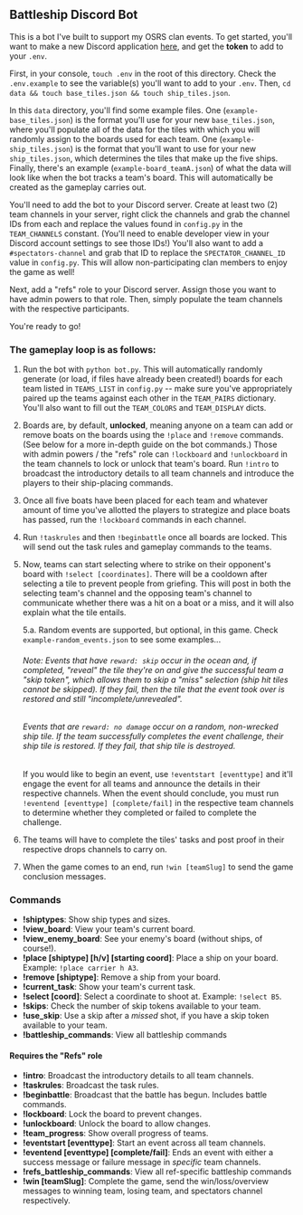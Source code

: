 ## Battleship Discord Bot

This is a bot I've built to support my OSRS clan events. To get started, you'll want to make a new Discord application [here](https://discord.com/developers/applications), and get the **token** to add to your `.env`.

First, in your console, `touch .env` in the root of this directory. Check the `.env.example` to see the variable(s) you'll want to add to your `.env`. Then, `cd data && touch base_tiles.json && touch ship_tiles.json`.

In this `data` directory, you'll find some example files. One (`example-base_tiles.json`) is the format you'll use for your new `base_tiles.json`, where you'll populate all of the data for the tiles with which you will randomly assign to the boards used for each team. One (`example-ship_tiles.json`) is the format that you'll want to use for your new `ship_tiles.json`, which determines the tiles that make up the five ships. Finally, there's an example (`example-board_teamA.json`) of what the data will look like when the bot tracks a team's board. This will automatically be created as the gameplay carries out.

You'll need to add the bot to your Discord server. Create at least two (2) team channels in your server, right click the channels and grab the channel IDs from each and replace the values found in `config.py` in the `TEAM_CHANNELS` constant. (You'll need to enable developer view in your Discord account settings to see those IDs!) You'll also want to add a `#spectators-channel` and grab that ID to replace the `SPECTATOR_CHANNEL_ID` value in `config.py`. This will allow non-participating clan members to enjoy the game as well!

Next, add a "refs" role to your Discord server. Assign those you want to have admin powers to that role. Then, simply populate the team channels with the respective participants.

You're ready to go!

### The gameplay loop is as follows:

1. Run the bot with `python bot.py`. This will automatically randomly generate (or load, if files have already been created!) boards for each team listed in `TEAMS_LIST` in `config.py` -- make sure you've appropriately paired up the teams against each other in the `TEAM_PAIRS` dictionary. You'll also want to fill out the `TEAM_COLORS` and `TEAM_DISPLAY` dicts.

2. Boards are, by default, **unlocked**, meaning anyone on a team can add or remove boats on the boards using the `!place` and `!remove` commands. (See below for a more in-depth guide on the bot commands.) Those with admin powers / the "refs" role can `!lockboard` and `!unlockboard` in the team channels to lock or unlock that team's board. Run `!intro` to broadcast the introductory details to all team channels and introduce the players to their ship-placing commands.

3. Once all five boats have been placed for each team and whatever amount of time you've allotted the players to strategize and place boats has passed, run the `!lockboard` commands in each channel.

4. Run `!taskrules` and then `!beginbattle` once all boards are locked. This will send out the task rules and gameplay commands to the teams.

5. Now, teams can start selecting where to strike on their opponent's board with `!select [coordinates]`. There will be a cooldown after selecting a tile to prevent people from griefing. This will post in both the selecting team's channel and the opposing team's channel to communicate whether there was a hit on a boat or a miss, and it will also explain what the tile entails.

   5.a. Random events are supported, but optional, in this game. Check `example-random_events.json` to see some examples...

   ###### Note: Events that have `reward: skip` occur in the ocean and, if completed, "reveal" the tile they're on and give the successful team a "skip token", which allows them to skip a "miss" selection (ship hit tiles cannot be skipped). If they fail, then the tile that the event took over is restored and still "incomplete/unrevealed".

   ###### Events that are `reward: no damage` occur on a random, non-wrecked ship tile. If the team successfully completes the event challenge, their ship tile is restored. If they fail, that ship tile is destroyed.

   If you would like to begin an event, use `!eventstart [eventtype]` and it'll engage the event for all teams and announce the details in their respective channels. When the event should conclude, you must run `!eventend [eventtype] [complete/fail]` in the respective team channels to determine whether they completed or failed to complete the challenge.

6. The teams will have to complete the tiles' tasks and post proof in their respective drops channels to carry on.

7. When the game comes to an end, run `!win [teamSlug]` to send the game conclusion messages.

### Commands

- **!shiptypes**: Show ship types and sizes.
- **!view_board**: View your team's current board.
- **!view_enemy_board**: See your enemy's board (without ships, of course!).
- **!place [shiptype] [h/v] [starting coord]**: Place a ship on your board. Example: `!place carrier h A3`.
- **!remove [shiptype]**: Remove a ship from your board.
- **!current_task**: Show your team's current task.
- **!select [coord]**: Select a coordinate to shoot at. Example: `!select B5`.
- **!skips**: Check the number of skip tokens available to your team.
- **!use_skip**: Use a skip after a _missed_ shot, if you have a skip token available to your team.
- **!battleship_commands**: View all battleship commands

#### Requires the "Refs" role

- **!intro**: Broadcast the introductory details to all team channels.
- **!taskrules**: Broadcast the task rules.
- **!beginbattle**: Broadcast that the battle has begun. Includes battle commands.
- **!lockboard**: Lock the board to prevent changes.
- **!unlockboard**: Unlock the board to allow changes.
- **!team_progress**: Show overall progress of teams.
- **!eventstart [eventtype]**: Start an event across all team channels.
- **!eventend [eventtype] [complete/fail]**: Ends an event with either a success message or failure message in _specific_ team channels.
- **!refs_battleship_commands**: View all ref-specific battleship commands
- **!win [teamSlug]**: Complete the game, send the win/loss/overview messages to winning team, losing team, and spectators channel respectively.
